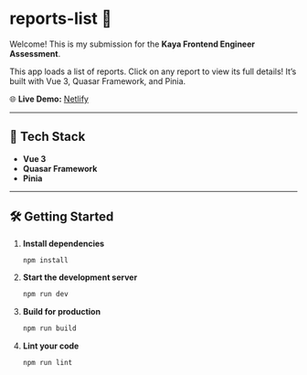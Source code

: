 # reports-list 🎵

Welcome! This is my submission for the **Kaya Frontend Engineer Assessment**.

This app loads a list of reports. Click on any report to view its full details! It’s built with Vue 3, Quasar Framework, and Pinia.

🌐 **Live Demo:** [Netlify](https://kaya-report-list.netlify.app/)

---

## 🚀 Tech Stack

- **Vue 3**
- **Quasar Framework**
- **Pinia**

---

## 🛠️ Getting Started

1. **Install dependencies**

   ```sh
   npm install
   ```

2. **Start the development server**

   ```sh
   npm run dev
   ```

3. **Build for production**

   ```sh
   npm run build
   ```

4. **Lint your code**
   ```sh
   npm run lint
   ```
